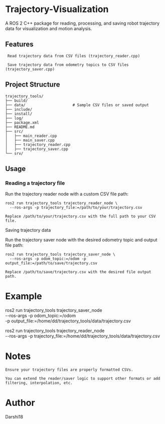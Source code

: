 # Trajectory-Visualization

A ROS 2 C++ package for reading, processing, and saving robot trajectory data for visualization and motion analysis.

 ## Features

     Read trajectory data from CSV files (trajectory_reader.cpp)

     Save trajectory data from odometry topics to CSV files (trajectory_saver.cpp)

## Project Structure

    trajectory_tools/
    ├── build/
    ├── data/                     # Sample CSV files or saved output
    ├── include/
    ├── install/
    ├── log/
    ├── package.xml
    ├── README.md
    ├── src/
    │   ├── main_reader.cpp
    │   ├── main_saver.cpp
    │   ├── trajectory_reader.cpp
    │   ├── trajectory_saver.cpp
    └── srv/

## Usage
### Reading a trajectory file

Run the trajectory reader node with a custom CSV file path:

    ros2 run trajectory_tools trajectory_reader_node \
      --ros-args -p trajectory_file:=/path/to/your/trajectory.csv

    Replace /path/to/your/trajectory.csv with the full path to your CSV file.

Saving trajectory data

Run the trajectory saver node with the desired odometry topic and output file path:

    ros2 run trajectory_tools trajectory_saver_node \
      --ros-args -p odom_topic:=/odom -p output_file:=/path/to/save/trajectory.csv

    Replace /path/to/save/trajectory.csv with the desired file output path.

# Example

ros2 run trajectory_tools trajectory_saver_node \
  --ros-args -p odom_topic:=/odom \
  -p output_file:=/home/dd/trajectory_tools/data/trajectory.csv

ros2 run trajectory_tools trajectory_reader_node \
  --ros-args -p trajectory_file:=/home/dd/trajectory_tools/data/trajectory.csv

# Notes

    Ensure your trajectory files are properly formatted CSVs.

    You can extend the reader/saver logic to support other formats or add filtering, interpolation, etc.

# Author

Darshi18
